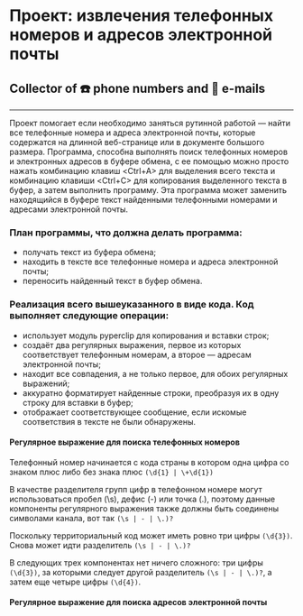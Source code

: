 #  Проект: извлечения телефонных номеров и адресов электронной почты
## Collector of :phone: phone numbers and :email: e-mails
----------
Проект помогает если необходимо заняться рутинной работой — найти все телефонные номера и адреса электронной почты, которые содержатся на длинной веб-странице или в документе большого размера. Программа, способна выполнять поиск телефонных номеров и электронных адресов в буфере обмена, с ее помощью можно просто нажать комбинацию клавиш <Ctrl+A> для выделения всего текста и комбинацию клавиши <Ctrl+C> для копирования выделенного текста в буфер, а затем выполнить программу. Эта программа может заменить находящийся в буфере текст найденными телефонными номерами и адресами электронной почты.

### План программы, что должна делать программа:
+ получать текст из буфера обмена;
+ находить в тексте все телефонные номера и адреса электронной почты;
+ переносить найденный текст в буфер обмена.


### Реализация всего вышеуказанного в виде кода. Код выполняет следующие операции:
+ использует модуль pyperclip для копирования и вставки строк;
+ создаёт два регулярных выражения, первое из которых соответствует телефонным номерам, а второе — адресам электронной почты;
+ находит все совпадения, а не только первое, для обоих регулярных выражений;
+ аккуратно форматирует найденные строки, преобразуя их в одну строку для вставки в буфер;
+ отображает соответствующее сообщение, если искомые соответствия в тексте не были обнаружены.


#### Регулярное выражение для поиска телефонных номеров

Телефонный номер начинается с кода страны в котором одна цифра со знаком плюс либо без знака плюс `(\d{1} | \+\d{1})` 

В качестве разделителя групп цифр в телефонном номере могут использоваться пробел (\s), дефис (-) или точка (.), поэтому данные компоненты регулярного выражения также должны быть соединены символами канала, вот так `(\s | - | \.)?`

Поскольку территориальный код может иметь ровно три цифры `(\d{3})`. Снова  может идти разделитель `(\s | - | \.)?`

В следующих трех компонентах нет ничего сложного: три цифры `(\d{3})`, за которыми следует другой разделитель `(\s | - | \.)?`, а затем еще четыре цифры `(\d{4})`.

#### Регулярное выражение для поиска адресов электронной почты
